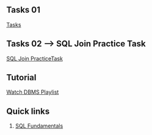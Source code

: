 ## Tasks 01

[Tasks](https://docs.google.com/document/d/1yxfMf68CPgHahza6aAkL_eauCsNeoEc9uwbHPNuR-RM/edit?usp=sharing)

## Tasks 02 --> SQL Join Practice Task

[SQL Join PracticeTask](https://like-frog-b41.notion.site/SQL-Join-Practice-Task-27ac979408f5477da80de4ab299f9225?pvs=4)

## Tutorial

[Watch DBMS Playlist](https://www.youtube.com/watch?v=XQ_6G0iCyMQ&list=PLwvrYc43l1MxAEOI_KwGe8l42uJxMoKeS)

## Quick links

1. [SQL Fundamentals](https://github.com/lilarani/DBMS/tree/main/SQL%20Fundamentals)

